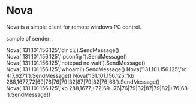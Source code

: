 # Nova
Nova is a simple client for remote windows PC control.

sample of sender:

Nova('131.101.156.125','dir c:\\').SendMessage()
Nova('131.101.156.125','ipconfig ').SendMessage()
Nova('131.101.156.125','notepad no wait').SendMessage()
Nova('131.101.156.125','whoami').SendMessage()
Nova('131.101.156.125','rc 417,627,1').SendMessage()
Nova('131.101.156.125','kb 288,1677,72|69|76|76|79|32|87|79|82|76|68').SendMessage()
Nova('131.101.156.125','kb 288,1677,+72|69-|76|76|79|32|87|79|82|+76|68-').SendMessage()

